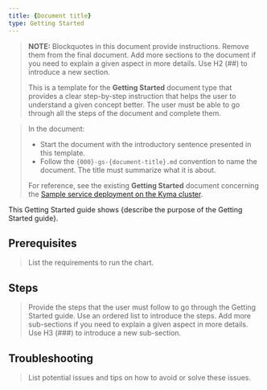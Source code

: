 ```yaml
---
title: {Document title}
type: Getting Started
---
```


>**NOTE:** Blockquotes in this document provide instructions. Remove them from the final document. Add more sections to the document if you need to explain a given aspect in more details. Use H2 (##) to introduce a new section.
>
>This is a template for the **Getting Started** document type that provides a clear step-by-step instruction that helps the user to understand a given concept better. The user must be able to go through all the steps of the document and complete them.

>  In the document:
> * Start the document with the introductory sentence presented in this template.
> * Follow the `{000}-gs-{document-title}.md` convention to name the document. The title must summarize what it is about.
>
> For reference, see the existing **Getting Started** document concerning the [Sample service deployment on the Kyma cluster](https://github.com/kyma-project/kyma/blob/master/docs/kyma/docs/034-gs-sample-service-deployment-to-cluster.md).


This Getting Started guide shows {describe the purpose of the Getting Started guide}.

## Prerequisites

> List the requirements to run the chart.

## Steps

> Provide the steps that the user must follow to go through the Getting Started guide. Use an ordered list to introduce the steps. Add more sub-sections if you need to explain a given aspect in more details. Use H3 (###) to introduce a new sub-section.

## Troubleshooting

> List potential issues and tips on how to avoid or solve these issues.
